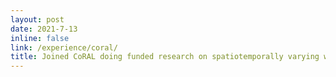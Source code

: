```yaml
---
layout: post
date: 2021-7-13
inline: false
link: /experience/coral/
title: Joined CoRAL doing funded research on spatiotemporally varying wind.
---
```


